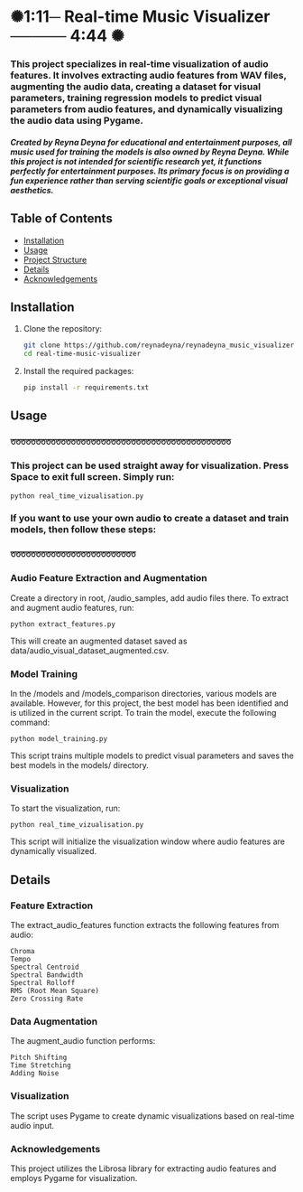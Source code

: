 #  ✺1:11─ Real-time Music Visualizer ───── 4:44 ✺

### This project specializes in real-time visualization of audio features. It involves extracting audio features from WAV files, augmenting the audio data, creating a dataset for visual parameters, training regression models to predict visual parameters from audio features, and dynamically visualizing the audio data using Pygame. 

##### Created by Reyna Deyna for educational and entertainment purposes, all music used for training the models is also owned by Reyna Deyna. While this project is not intended for scientific research yet, it functions perfectly for entertainment purposes. Its primary focus is on providing a fun experience rather than serving scientific goals or exceptional visual aesthetics.

## Table of Contents

- [Installation](#installation)
- [Usage](#usage)
- [Project Structure](#project-structure)
- [Details](#details)
- [Acknowledgements](#acknowledgements)

## Installation

1. Clone the repository:
    ```sh
    git clone https://github.com/reynadeyna/reynadeyna_music_visualizer.git
    cd real-time-music-visualizer
    ```

2. Install the required packages:
    ```sh
    pip install -r requirements.txt
    ```

## Usage

### তততততততততততততততততততততততততততততততততততততততততততত
### This project can be used straight away for visualization. Press Space to exit full screen. Simply run:
```
python real_time_vizualisation.py
```

### If you want to use your own audio to create a dataset and train models, then follow these steps:
### ততততততততততততততততততততততততত


### Audio Feature Extraction and Augmentation

Create a directory in root, /audio_samples, add audio files there. To extract and augment audio features, run:
```
python extract_features.py
```

This will create an augmented dataset saved as data/audio_visual_dataset_augmented.csv.

### Model Training

In the /models and /models_comparison directories, various models are available. However, for this project, the best model has been identified and is utilized in the current script. To train the model, execute the following command:

```
python model_training.py
```

This script trains multiple models to predict visual parameters and saves the best models in the models/ directory.

### Visualization

To start the visualization, run:

```
python real_time_vizualisation.py
```

This script will initialize the visualization window where audio features are dynamically visualized.


## Details
### Feature Extraction

The extract_audio_features function extracts the following features from audio:

    Chroma
    Tempo
    Spectral Centroid
    Spectral Bandwidth
    Spectral Rolloff
    RMS (Root Mean Square)
    Zero Crossing Rate

### Data Augmentation

The augment_audio function performs:

    Pitch Shifting
    Time Stretching
    Adding Noise

### Visualization

The script uses Pygame to create dynamic visualizations based on real-time audio input.

### Acknowledgements

This project utilizes the Librosa library for extracting audio features and employs Pygame for visualization.





